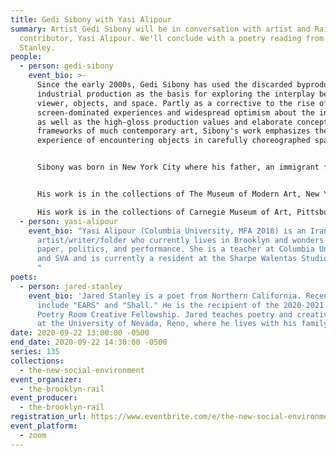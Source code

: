 ```yaml
---
title: Gedi Sibony with Yasi Alipour
summary: Artist Gedi Sibony will be in conversation with artist and Rail
  contributor, Yasi Alipour. We'll conclude with a poetry reading from Jared
  Stanley.
people:
  - person: gedi-sibony
    event_bio: >-
      Since the early 2000s, Gedi Sibony has used the discarded byproducts of
      industrial production as the basis for exploring the interplay between
      viewer, objects, and space. Partly as a corrective to the rise of
      screen-dominated experiences and widespread optimism about the internet,
      as well as the high-gloss production values and elaborate conceptual
      frameworks of much contemporary art, Sibony's work emphasizes the
      experience of encountering objects in carefully choreographed space. 


      Sibony was born in New York City where his father, an immigrant from North Africa, worked as a contractor renovating apartments. Witnessing this process as a child, Sibony gained an appreciation for the elemental way in which objects and space interrelate to shape our environment. Sibony uses materials that are close to hand, such as scrap wood, art storage crates, found paintings, and the sides of disused semitrailer trucks, refashioning and recontextualizing them with an eye to the inherent provisionality of the symbolic order of things. Sibony's practice encompasses sculpture, installation, drawing and painting – often occupying the space between mediums, and between the readymade and the composed.


      His work is in the collections of The Museum of Modern Art, New York; Solomon R. Guggenheim Museum, New York; Whitney Museum of American Art, New York; Museum of Contemporary Art, Chicago; The Museum of Contemporary Art, Los Angeles; San Francisco Museum of Modern Art; Carnegie Museum of Art, Pittsburgh; Walker Art Center, Minneapolis; Dallas Museum of Art, Texas; Pulitzer Foundation for the Arts, St. Louis; Hessel Museum of Art, Annandale-on-Hudson, New York; and Palm Springs Art Museum, California, among others. An exhibition of new work, titled The Terrace Theater, opens at Greene Naftali, New York on September 24, 2020.  

      His work is in the collections of Carnegie Museum of Art, Pittsburgh; Dallas Museum of Art, Texas; Solomon R. Guggenheim Museum, New York; Hessel Museum of Art, Annandale-on-Hudson, New York; Museum of Contemporary Art, Chicago; The Museum of Contemporary Art, Los Angeles, The Museum of Modern Art, New York; Pulitzer Foundation for the Arts, St. Louis; Palm Springs Art Museum, California; San Francisco Museum of Modern Art; Walker Art Center, Minneapolis; and the Whitney Museum of American Art, New York, among others.
  - person: yasi-alipour
    event_bio: "Yasi Alipour (Columbia University, MFA 2018) is an Iranian
      artist/writer/folder who currently lives in Brooklyn and wonders about
      paper, politics, and performance. She is a teacher at Columbia University
      and SVA and is currently a resident at the Sharpe Walentas Studio program.
      "
poets:
  - person: jared-stanley
    event_bio: 'Jared Stanley is a poet from Northern California. Recent books
      include "EARS" and "Shall." He is the recipient of the 2020-2021 Woodberry
      Poetry Room Creative Fellowship. Jared teaches poetry and creative writing
      at the University of Nevada, Reno, where he lives with his family. '
date: 2020-09-22 13:00:00 -0500
end_date: 2020-09-22 14:30:00 -0500
series: 135
collections:
  - the-new-social-environment
event_organizer:
  - the-brooklyn-rail
event_producer:
  - the-brooklyn-rail
registration_url: https://www.eventbrite.com/e/the-new-social-environment-135-gedi-sibony-tickets-121544670381
event_platform:
  - zoom
---
```


